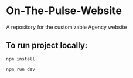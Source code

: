 # On-The-Pulse-Website
A repository for the customizable Agency website

## To run project locally:

```
npm install
```

```
npm run dev
```